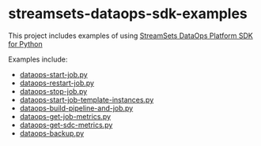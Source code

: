 # streamsets-dataops-sdk-examples

This project includes examples of using [StreamSets DataOps Platform SDK for Python](https://docs.streamsets.com/platform-sdk/latest/index.html)

Examples include:

- [dataops-start-job.py](dataops-start-job.py)
- [dataops-restart-job.py](dataops-restart-job.py)
- [dataops-stop-job.py](dataops-stop-job.py)
- [dataops-start-job-template-instances.py](dataops-start-job-template-instances.py)
- [dataops-build-pipeline-and-job.py](dataops-build-pipeline-and-job.py)
- [dataops-get-job-metrics.py](dataops-get-job-metrics.py)
- [dataops-get-sdc-metrics.py](dataops-get-sdc-metrics.py)
- [dataops-backup.py](dataops-backup.py)
